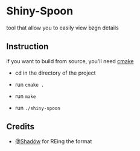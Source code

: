 # Shiny-Spoon

tool that allow you to easily view bzgn details


## Instruction
if you want to build from source, you'll need [cmake](https://cmake.org/)

- cd in the directory of the project

- run `cmake .`

- run `make`

- run `./shiny-spoon`


## Credits

- [@Shadów](https://github.com/shadowninja108) for REing the format